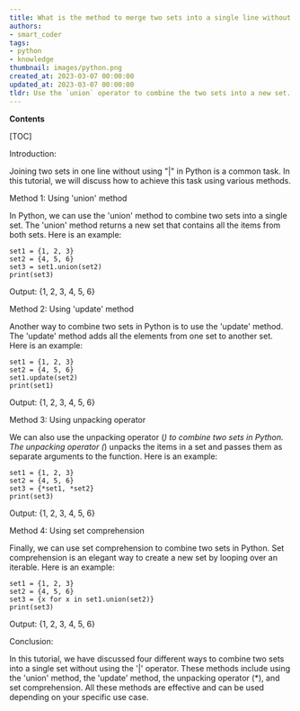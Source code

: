 ```yaml
---
title: What is the method to merge two sets into a single line without employing the symbol "|" ?
authors:
- smart_coder
tags:
- python
- knowledge
thumbnail: images/python.png
created_at: 2023-03-07 00:00:00
updated_at: 2023-03-07 00:00:00
tldr: Use the `union` operator to combine the two sets into a new set.
---
```


**Contents**

[TOC]

Introduction:

Joining two sets in one line without using "|" in Python is a common task. In this tutorial, we will discuss how to achieve this task using various methods.

Method 1: Using 'union' method

In Python, we can use the 'union' method to combine two sets into a single set. The 'union' method returns a new set that contains all the items from both sets. Here is an example:

```
set1 = {1, 2, 3}
set2 = {4, 5, 6}
set3 = set1.union(set2)
print(set3)
```

Output: {1, 2, 3, 4, 5, 6}

Method 2: Using 'update' method

Another way to combine two sets in Python is to use the 'update' method. The 'update' method adds all the elements from one set to another set. Here is an example:

```
set1 = {1, 2, 3}
set2 = {4, 5, 6}
set1.update(set2)
print(set1)
```

Output: {1, 2, 3, 4, 5, 6}

Method 3: Using unpacking operator

We can also use the unpacking operator (*) to combine two sets in Python. The unpacking operator (*) unpacks the items in a set and passes them as separate arguments to the function. Here is an example:

```
set1 = {1, 2, 3}
set2 = {4, 5, 6}
set3 = {*set1, *set2}
print(set3)
```

Output: {1, 2, 3, 4, 5, 6}

Method 4: Using set comprehension

Finally, we can use set comprehension to combine two sets in Python. Set comprehension is an elegant way to create a new set by looping over an iterable. Here is an example:

```
set1 = {1, 2, 3}
set2 = {4, 5, 6}
set3 = {x for x in set1.union(set2)}
print(set3)
```

Output: {1, 2, 3, 4, 5, 6}

Conclusion:

In this tutorial, we have discussed four different ways to combine two sets into a single set without using the '|' operator. These methods include using the 'union' method, the 'update' method, the unpacking operator (*), and set comprehension. All these methods are effective and can be used depending on your specific use case.
